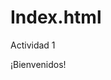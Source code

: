 # Index.html
Actividad 1
<!DOCTYPE html>
<html>
<head>
	<title>Act 1 - REpositorio en GIT</title>
<head>
<body>
¡Bienvenidos!
</body>
</html>
